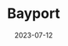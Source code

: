 ---
title: "Bayport"
cc-type: city
date: 2023-07-12
hashtag: "bayport"
borders:
  - Oak Park Heights
  - Saint Croix River
county:
  - Washington County
state:
  - Minnesota
tags:
  - city
---